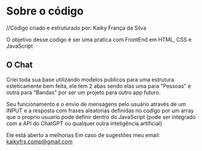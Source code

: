 # Sobre o código

//Código criado e estruturado por: Kaiky França da Silva

O objetivo desse codigo é ser uma pratica com FrontEnd em HTML, CSS e JavaScript

<h2>O Chat</h2>

Criei toda sua base utilizando modelos publicos para uma estrutura esteticamente bem feita, ele tem 2 abas sendo elas uma para "Pessoas" e outra para "Bandas" por ser um projeto para outro app futuro.

Seu funcionamento e o envio de mensagens pelo usuário através de um INPUT e a resposta com frases aleatorias definidas no codigo por um array que o proprio usuario pode definir dentro do JavaScript (pode ser integrado com a API do ChatGPT ou qualquer outra inteligência artificial)

Ele está aberto a melhorias
Em caso de sugestões meu email: kaikyfrs.comp@gmail.com